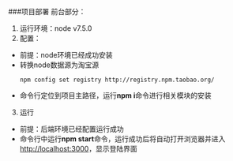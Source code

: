 ###项目部署
前台部分：  
1. 运行环境：node v7.5.0  
2. 配置：   

* 前提：node环境已经成功安装  
* 转换node数据源为淘宝源 
  ```
  npm config set registry http://registry.npm.taobao.org/
  ```
* 命令行定位到项目主路径，运行**npm i**命令进行相关模块的安装  

3. 运行

* 前提：后端环境已经配置运行成功
* 命令行中运行**npm start**命令，运行成功后将自动打开浏览器并进入[http://localhost:3000](http://localhost:3000)，显示登陆界面